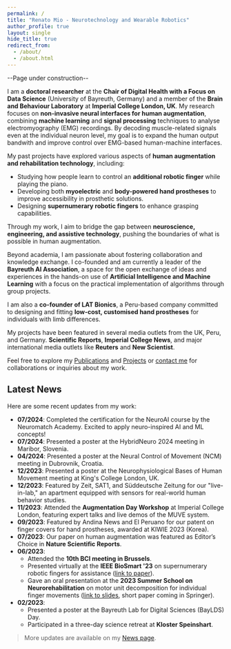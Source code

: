 ```yaml
---
permalink: /
title: "Renato Mio - Neurotechnology and Wearable Robotics"
author_profile: true
layout: single
hide_title: true
redirect_from: 
  - /about/
  - /about.html
---
```


--Page under construction--

I am a **doctoral researcher** at the **Chair of Digital Health with a Focus on Data Science** (University of Bayreuth, Germany) and a member of the **Brain and Behaviour Laboratory** at **Imperial College London, UK**. My research focuses on **non-invasive neural interfaces for human augmentation**, combining **machine learning** and **signal processing** techniques to analyse electromyography (EMG) recordings. By decoding muscle-related signals even at the individual neuron level, my goal is to expand the human output bandwith and improve control over EMG-based human-machine interfaces. 

My past projects have explored various aspects of **human augmentation and rehabilitation technology**, including:  
- Studying how people learn to control an **additional robotic finger** while playing the piano.  
- Developing both **myoelectric** and **body-powered hand prostheses** to improve accessibility in prosthetic solutions.  
- Designing **supernumerary robotic fingers** to enhance grasping capabilities.  

Through my work, I aim to bridge the gap between **neuroscience, engineering, and assistive technology**, pushing the boundaries of what is possible in human augmentation.

Beyond academia, I am passionate about fostering collaboration and knowledge exchange. I co-founded and am currently a leader of the **Bayreuth AI Association**, a space for the open exchange of ideas and experiences in the hands-on use of **Artificial Intelligence and Machine Learning** with a focus on the practical implementation of algorithms through group projects.

I am also a **co-founder of LAT Bionics**, a Peru-based company committed to designing and fitting **low-cost, customised hand prostheses** for individuals with limb differences.

My projects have been featured in several media outlets from the UK, Peru, and Germany. **Scientific Reports**, **Imperial College News**, and major international media outlets like **Reuters** and **New Scientist**.

Feel free to explore my [Publications](../publications/) and [Projects](../projects/) or [contact me](../contact/) for collaborations or inquiries about my work.

## Latest News  
Here are some recent updates from my work:

- **07/2024**: Completed the certification for the NeuroAI course by the Neuromatch Academy. Excited to apply neuro-inspired AI and ML concepts!
- **07/2024**: Presented a poster at the HybridNeuro 2024 meeting in Maribor, Slovenia.  
- **04/2024**: Presented a poster at the Neural Control of Movement (NCM) meeting in Dubrovnik, Croatia.  
- **12/2023**: Presented a poster at the Neurophysiological Bases of Human Movement meeting at King's College London, UK.  
- **12/2023**: Featured by Zeit, SAT1, and Süddeutsche Zeitung for our "live-in-lab," an apartment equipped with sensors for real-world human behavior studies.  
- **11/2023**: Attended the **Augmentation Day Workshop** at Imperial College London, featuring expert talks and live demos of the MUVE system.  
- **09/2023**: Featured by Andina News and El Peruano for our patent on finger covers for hand prostheses, awarded at KIWIE 2023 (Korea).  
- **07/2023**: Our paper on human augmentation was featured as Editor’s Choice in **Nature Scientific Reports**.  
- **06/2023**:  
  - Attended the **10th BCI meeting in Brussels**.  
  - Presented virtually at the **IEEE BioSmart '23** on supernumerary robotic fingers for assistance ([link to paper](#)).  
  - Gave an oral presentation at the **2023 Summer School on Neurorehabilitation** on motor unit decomposition for individual finger movements ([link to slides](#), short paper coming in Springer).  
- **02/2023**:  
  - Presented a poster at the Bayreuth Lab for Digital Sciences (BayLDS) Day.  
  - Participated in a three-day science retreat at **Kloster Speinshart**.

> More updates are available on my [News page](#).